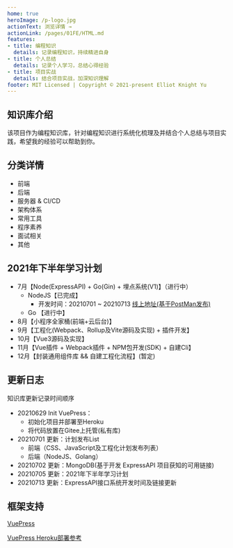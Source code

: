 ```yaml
---
home: true
heroImage: /p-logo.jpg
actionText: 浏览详情 →
actionLink: /pages/01FE/HTML.md
features:
- title: 编程知识
  details: 记录编程知识，持续精进自身
- title: 个人总结
  details: 记录个人学习，总结心得经验
- title: 项目实战
  details: 结合项目实战，加深知识理解
footer: MIT Licensed | Copyright © 2021-present Elliot Knight Yu
---
```


## 知识库介绍
该项目作为编程知识库，针对编程知识进行系统化梳理及并结合个人总结与项目实践，希望我的经验可以帮助到你。

## 分类详情
- 前端
- 后端
- 服务器 & CI/CD
- 架构体系
- 常用工具
- 程序素养
- 面试相关
- 其他

## 2021年下半年学习计划
- 7月【Node(ExpressAPI) + Go(Gin) + 埋点系统(V1)】（进行中）
    - NodeJS【已完成】
        - 开发时间：20210701 ~ 20210713 [线上地址(基于PostMan发布)](https://documenter.getpostman.com/view/3694200/Tzm8Fb1G#542ba7a3-c910-4076-b1a1-7bbbc61bfb86)
    - Go 【进行中】
- 8月【小程序全家桶(前端+云后台)】
- 9月【工程化(Webpack、Rollup及Vite源码及实现) + 插件开发】
- 10月【Vue3源码及实现】
- 11月【Vue插件 + Webpack插件 + NPM包开发(SDK) + 自建Cli】
- 12月【封装通用组件库 && 自建工程化流程】(暂定)

## 更新日志
知识库更新记录时间顺序
- 20210629 Init VuePress：
  - 初始化项目并部署至Heroku
  - 将代码放置在Gitee上托管(私有库)
- 20210701 更新：计划发布List
  - 前端（CSS、JavaScript及工程化计划发布列表）
  - 后端（NodeJS、Golang）
- 20210702 更新：MongoDB(基于开发 ExpressAPI 项目获知的可用链接)
- 20210705 更新：2021年下半年学习计划
- 20210713 更新：ExpressAPI接口系统开发时间及链接更新

## 框架支持
[VuePress](https://vuepress.vuejs.org/zh/)

[VuePress Heroku部署参考](https://vuepress.vuejs.org/zh/guide/deploy.html#heroku)

